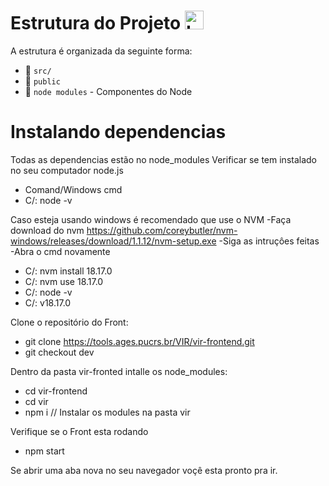 # Estrutura do Projeto <img src="https://upload.wikimedia.org/wikipedia/commons/a/a7/React-icon.svg" alt="Logo do React Native" width="30" height="30">

A estrutura é organizada da seguinte forma:

- :file_folder: `src/`
- :file_folder: `public`                
- :file_folder: `node modules`          - Componentes do Node
 

# Instalando dependencias
Todas as dependencias estão no node_modules
Verificar se tem instalado no seu computador node.js
 - Comand/Windows cmd
 - C/: node -v

Caso esteja usando windows é recomendado que use o NVM
 -Faça download do nvm  https://github.com/coreybutler/nvm-windows/releases/download/1.1.12/nvm-setup.exe
 -Siga as intruçôes feitas
 -Abra o cmd novamente
 - C/: nvm install 18.17.0
 - C/: nvm use 18.17.0
 - C/: node -v 
 - C/: v18.17.0

Clone o repositório do Front:
 - git clone https://tools.ages.pucrs.br/VIR/vir-frontend.git
 - git checkout dev

Dentro da pasta vir-fronted intalle os node_modules:
 - cd vir-frontend
 - cd vir
 - npm i  // Instalar os modules na pasta vir

Verifique se o Front esta rodando 
 - npm start

Se abrir uma aba nova no seu navegador voçê esta pronto pra ir.
